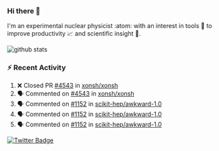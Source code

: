 ### Hi there 👋 

I'm an experimental nuclear physicist :atom: with an interest in tools :wrench: to improve productivity :chart_with_upwards_trend: and scientific insight :telescope:.

![github stats](https://github-readme-stats.vercel.app/api?username=agoose77&show_icons=true&hide_rank=true&hide_title=true&bg_color=30,e76445,904e95&text_color=efe3ec&icon_color=efe3ec)
<!--
**agoose77/agoose77** is a ✨ _special_ ✨ repository because its `README.md` (this file) appears on your GitHub profile.

Here are some ideas to get you started:

- 🔭 I’m currently working on ...
- 🌱 I’m currently learning ...
- 👯 I’m looking to collaborate on ...
- 🤔 I’m looking for help with ...
- 💬 Ask me about ...
- 📫 How to reach me: ...
- 😄 Pronouns: ...
- ⚡ Fun fact: ...
-->

### :zap: Recent Activity
<!--START_SECTION:activity-->
1. ❌ Closed PR [#4543](https://github.com/xonsh/xonsh/pull/4543) in [xonsh/xonsh](https://github.com/xonsh/xonsh)
2. 🗣 Commented on [#4543](https://github.com/xonsh/xonsh/issues/4543) in [xonsh/xonsh](https://github.com/xonsh/xonsh)
3. 🗣 Commented on [#1152](https://github.com/scikit-hep/awkward-1.0/issues/1152) in [scikit-hep/awkward-1.0](https://github.com/scikit-hep/awkward-1.0)
4. 🗣 Commented on [#1152](https://github.com/scikit-hep/awkward-1.0/issues/1152) in [scikit-hep/awkward-1.0](https://github.com/scikit-hep/awkward-1.0)
5. 🗣 Commented on [#1152](https://github.com/scikit-hep/awkward-1.0/issues/1152) in [scikit-hep/awkward-1.0](https://github.com/scikit-hep/awkward-1.0)
<!--END_SECTION:activity-->


[![Twitter Badge](https://img.shields.io/twitter/follow/agoose77?style=flat-square&logo=Twitter&logoColor=white&color=cornflowerblue)](https://twitter.com/agoose77)
